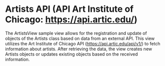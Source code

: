 # Artists API (API Art Institute of Chicago: https://api.artic.edu/)

The ArtistsView sample view allows for the registration and update of objects of the Artists class based on data from an external API. This view utilizes the Art Institute of Chicago API (https://api.artic.edu/api/v1/) to fetch information about artists. After retrieving the data, the view creates new Artists objects or updates existing objects based on the received information.